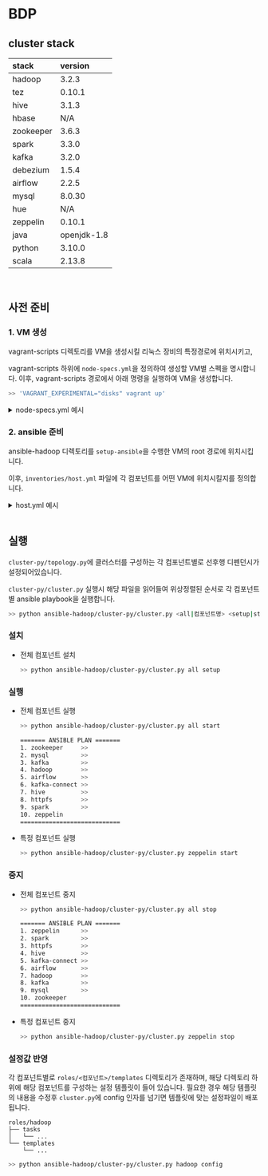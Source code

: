# BDP

## cluster stack

| stack             | version     |
|:------------------|:------------|
| hadoop            | 3.2.3       |
| tez               | 0.10.1      |
| hive              | 3.1.3       |
| hbase             | N/A         |
| zookeeper         | 3.6.3       |
| spark             | 3.3.0       |
| kafka             | 3.2.0       |
| debezium          | 1.5.4       |
| airflow           | 2.2.5       |
| mysql             | 8.0.30      |
| hue               | N/A         |
| zeppelin          | 0.10.1      |
| java              | openjdk-1.8 |
| python            | 3.10.0      |
| scala             | 2.13.8      |


<br/>

## 사전 준비

### 1. VM 생성

vagrant-scripts 디렉토리를 VM을 생성시킬 리눅스 장비의 특정경로에 위치시키고,

vagrant-scripts 하위에 `node-specs.yml`을 정의하여 생성할 VM별 스펙을 명시합니다.
이후, vagrant-scripts 경로에서 아래 명령을 실행하여 VM을 생성합니다.

```bash
>> 'VAGRANT_EXPERIMENTAL="disks" vagrant up'
```

<details>
<summary>node-specs.yml 예시</summary>
  
```yaml
- name: bdp-dn1
  box: rockylinux/8
  network: public_network
  network_if: enp1s0
  ip: 192.168.45.241
  mem: 16
  cpu: 4
  disk: 100
  items:
    - install-python

- name: bdp-dn2
  box: rockylinux/8
  network: public_network
  network_if: enp1s0
  ip: 192.168.45.242
  mem: 16
  cpu: 4
  disk: 100
  items:
    - install-python

- name: bdp-dn3
  box: rockylinux/8
  network: public_network
  network_if: enp1s0
  ip: 192.168.45.243
  mem: 16
  cpu: 4
  disk: 100
  items:
    - install-python

- name: bdp-nn2
  box: rockylinux/8
  network: public_network
  network_if: enp1s0
  ip: 192.168.45.245
  mem: 20
  cpu: 4
  disk: 100
  items:
    - install-python

- name: bdp-nn1
  box: rockylinux/8
  network: public_network
  network_if: enp1s0
  ip: 192.168.45.240
  mem: 20
  cpu: 4
  disk: 100
  items:
    - install-python

- name: bdp-eg1
  box: rockylinux/8
  network: public_network
  network_if: enp1s0
  ip: 192.168.45.244
  mem: 20
  cpu: 8
  disk: 200
  items:
    - install-python
    - setup-ansible
    - copy-sshkey
```
</details>


### 2. ansible 준비

ansible-hadoop 디렉토리를 `setup-ansible`을 수행한 VM의 root 경로에 위치시킵니다.

이후, `inventories/host.yml` 파일에 각 컴포넌트를 어떤 VM에 위치시킬지를 정의합니다.

<details>
<summary>host.yml 예시</summary>

```yaml
all:
  hosts:
    bdp-nn[1:2]:
    bdp-eg1:
    bdp-dn[1:3]:
  
  children:
    appmaster:
      hosts:
        bdp-eg1:

    namenode:
      hosts:
        bdp-nn1:
          status: active
        bdp-nn2:
          status: standby
    
    datanode:
      hosts:
        bdp-dn[1:3]:

    resourcemanager:
      hosts:
        bdp-nn[1:2]:

    journalnode:
      hosts:
        bdp-eg1:
        bdp-nn[1:2]:

    historyserver:
      hosts:
        bdp-nn2:

    zookeeper:
      hosts:
        bdp-eg1:
          id: 1
        bdp-nn1:
          id: 2
        bdp-nn2:
          id: 3

    kafka:
      hosts:
        bdp-dn1:
          id: 1
        bdp-dn2:
          id: 2
        bdp-dn3:
          id: 3

    kafka_connect:
      hosts:
        bdp-eg1:

    mysql:
      hosts:
        bdp-nn1:

    airflow:
      hosts:
        bdp-eg1:

    hiveserver2:
      hosts:
        bdp-nn1:

    hivemetastore:
      hosts:
        bdp-nn1:

    spark_historyserver:
      hosts:
        bdp-nn2:

    zeppelin:
      hosts:
        bdp-eg1:

    hadoop:
      children:
        namenode:
        datanode:
        resourcemanager:
        journalnode:
        historyserver:

    hive:
      children:
        hiveserver2:
        hivemetastore:

    spark:
      children:
        spark_historyserver:
```
</details>

<br/>

## 실행

`cluster-py/topology.py`에 클러스터를 구성하는 각 컴포넌트별로 선후행 디펜던시가 설정되어있습니다.

`cluster-py/cluster.py` 실행시 해당 파일을 읽어들여 위상정렬된 순서로 각 컴포넌트별 ansible playbook을 실행합니다.
```bash
>> python ansible-hadoop/cluster-py/cluster.py <all|컴포넌트명> <setup|start|stop|config>
```

### 설치
- 전체 컴포넌트 설치
    ```bash
    >> python ansible-hadoop/cluster-py/cluster.py all setup
    ```

### 실행
- 전체 컴포넌트 실행
    ```bash
    >> python ansible-hadoop/cluster-py/cluster.py all start

    ======= ANSIBLE PLAN =======
    1. zookeeper     >>
    2. mysql         >>
    3. kafka         >>
    4. hadoop        >>
    5. airflow       >>
    6. kafka-connect >>
    7. hive          >>
    8. httpfs        >>
    9. spark         >>
    10. zeppelin
    ============================
    ```

- 특정 컴포넌트 실행
    ```bash
    >> python ansible-hadoop/cluster-py/cluster.py zeppelin start
    ```

### 중지
- 전체 컴포넌트 중지
    ```bash
    >> python ansible-hadoop/cluster-py/cluster.py all stop

    ======= ANSIBLE PLAN =======
    1. zeppelin      >>
    2. spark         >>
    3. httpfs        >>
    4. hive          >>
    5. kafka-connect >>
    6. airflow       >>
    7. hadoop        >>
    8. kafka         >>
    9. mysql         >>
    10. zookeeper
    ============================
    ```

- 특정 컴포넌트 중지
    ```bash
    >> python ansible-hadoop/cluster-py/cluster.py zeppelin stop
    ```

### 설정값 반영

각 컴포넌트별로 `roles/<컴포넌트>/templates` 디렉토리가 존재하며, 해당 디렉토리 하위에 해당 컴포넌트를 구성하는 설정 템플릿이 들어 있습니다.
필요한 경우 해당 템플릿의 내용을 수정후 `cluster.py`에 config 인자를 넘기면 템플릿에 맞는 설정파일이 배포됩니다.

```
roles/hadoop
├── tasks
│   └── ...
└── templates
    └── ...
```

```bash
>> python ansible-hadoop/cluster-py/cluster.py hadoop config
```